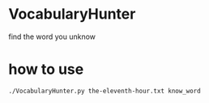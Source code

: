 # VocabularyHunter
find the word you unknow
# how to use
```bash
./VocabularyHunter.py the-eleventh-hour.txt know_word
```